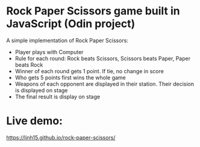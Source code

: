 # Rock Paper Scissors game built in JavaScript (Odin project)

A simple implementation of Rock Paper Scissors:
- Player plays with Computer
- Rule for each round: Rock beats Scissors, Scissors beats Paper, Paper beats Rock
- Winner of each round gets 1 point. If tie, no change in score
- Who gets 5 points first wins the whole game
- Weapons of each opponent are displayed in their station. Their decision is displayed on stage
- The final result is display on stage


# Live demo:
https://linh15.github.io/rock-paper-scissors/
